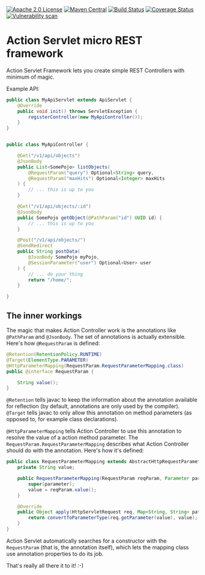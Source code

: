 [![Apache 2.0 License](https://img.shields.io/badge/License-Apache%202.0-blue.svg)](https://opensource.org/licenses/Apache-2.0)
[![Maven Central](https://maven-badges.herokuapp.com/maven-central/io.github.jhannes/action-controller/badge.svg)](https://maven-badges.herokuapp.com/maven-central/io.github.jhannes/action-controller)
[![Build Status](https://travis-ci.org/jhannes/action-controller.png)](https://travis-ci.org/jhannes/action-controller)
[![Coverage Status](https://coveralls.io/repos/github/jhannes/action-controller/badge.svg?branch=master)](https://coveralls.io/github/jhannes/action-controller?branch=master)
[![Vulnerability scan](https://snyk.io/test/github/jhannes/action-controller/badge.svg?targetFile=pom.xml)](https://snyk.io/test/github/jhannes/action-controller?targetFile=pom.xml)

Action Servlet micro REST framework
===================================

Action Servlet Framework lets you create simple REST Controllers with minimum of magic.

Example API:

```java
public class MyApiServlet extends ApiServlet {
    @Override
    public void init() throws ServletException {
        registerController(new MyApiController());
    }
}


public class MyApiController {

    @Get("/v1/api/objects")
    @JsonBody
    public List<SomePojo> listObjects(
        @RequestParam("query") Optional<String> query,
        @RequestParam("maxHits") Optional<Integer> maxHits
    ) {
        // ... this is up to you
    }

    @Get("/v1/api/objects/:id")
    @JsonBody
    public SomePojo getObject(@PathParam("id") UUID id) {
        // ... this is up to you
    }

    @Post("/v1/api/objects/")
    @SendRedirect
    public String postData(
        @JsonBody SomePojo myPojo,
        @SessionParameter("user") Optional<User> user
    ) {
        // ... do your thing
        return "/home/";
    }

}
```

The inner workings
------------------

The magic that makes Action Controller work is the annotations like `@PathParam` and `@JsonBody`. 
The set of annotations is actually extensible. Here's how `@RequestParam` is defined:

```java
@Retention(RetentionPolicy.RUNTIME)
@Target(ElementType.PARAMETER)
@HttpParameterMapping(RequestParam.RequestParameterMapping.class)
public @interface RequestParam {

    String value();
}
```

`@Retention` tells javac to keep the information about the annotation available for reflection 
(by default, annotations are only used by the compiler). `@Target` tells javac to only allow
this annotation on method parameters (as opposed to, for example class declarations).

`@HttpParameterMapping` tells Action Controller to use this annotation to resolve the value
of a action method parameter. The `RequestParam.RequestParameterMapping` describes what Action
Controller should do with the annotation. Here's how it's defined:

```java
public class RequestParameterMapping extends AbstractHttpRequestParameterMapping {
    private String value;

    public RequestParameterMapping(RequestParam reqParam, Parameter parameter) {
        super(parameter);
        value = reqParam.value();
    }

    @Override
    public Object apply(HttpServletRequest req, Map<String, String> pathParams) {
        return convertToParameterType(req.getParameter(value), value);
    }
}
```

Action Servlet automatically searches for a constructor with the `RequestParam` (that is,
the annotation itself), which lets the mapping class use annotation properties to do its job.

That's really all there it to it! :-)

